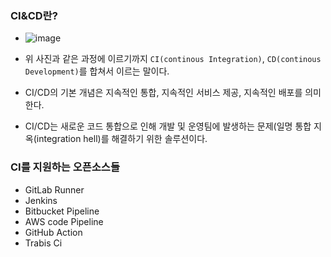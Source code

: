 ### CI&CD란?
- ![image](https://user-images.githubusercontent.com/98382954/212707307-f7d136d1-15e4-4aa0-acb2-3ddb84294fa2.png)

- 위 사진과 같은 과정에 이르기까지 ``CI(continous Integration)``, ``CD(continous Development)``를 합쳐서 이르는 말이다.

- CI/CD의 기본 개념은 지속적인 통합, 지속적인 서비스 제공, 지속적인 배포를 의미한다.
- CI/CD는 새로운 코드 통합으로 인해 개발 및 운영팀에 발생하는 문제(일명 통합 지옥(integration hell)를 해결하기 위한 솔루션이다.

### CI를 지원하는 오픈소스들
- GitLab Runner
- Jenkins
- Bitbucket Pipeline
- AWS code Pipeline
- GitHub Action
- Trabis Ci
